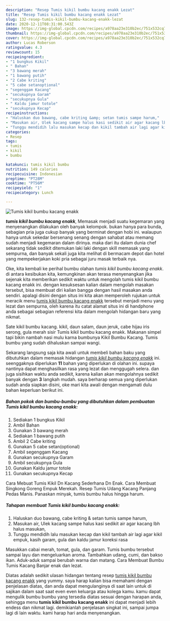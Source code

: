 ```yaml
---
description: "Resep Tumis kikil bumbu kacang enakk Lezat"
title: "Resep Tumis kikil bumbu kacang enakk Lezat"
slug: 132-resep-tumis-kikil-bumbu-kacang-enakk-lezat
date: 2020-12-11T08:31:00.543Z
image: https://img-global.cpcdn.com/recipes/a978aa23e310b2ec/751x532cq70/tumis-kikil-bumbu-kacang-enakk-foto-resep-utama.jpg
thumbnail: https://img-global.cpcdn.com/recipes/a978aa23e310b2ec/751x532cq70/tumis-kikil-bumbu-kacang-enakk-foto-resep-utama.jpg
cover: https://img-global.cpcdn.com/recipes/a978aa23e310b2ec/751x532cq70/tumis-kikil-bumbu-kacang-enakk-foto-resep-utama.jpg
author: Lucas Roberson
ratingvalue: 4.3
reviewcount: 15
recipeingredient:
- "1 bungkus Kikil"
- " Bahan"
- "3 bawang merah"
- "1 bawang putih"
- "2 Cabe kriting"
- "5 cabe setanoptional"
- "segenggam Kacang"
- "secukupnya Garam"
- "secukupnya Gula"
- " Kaldu jamur totole"
- "secukupnya Kecap"
recipeinstructions:
- "Haluskan duo bawang, cabe kriting &amp; setan tumis sampe harum,"
- "Masukan air, Ulek kacang sampe halus kasi sedikit air agar kacang lbh halus masukan,"
- "Tunggu mendidih lalu masukan kecap dan kikil tambah air lagi agar kikil empuk, kasih garam, gula dan kaldu jamur koreksi rasa"
categories:
- Resep
tags:
- tumis
- kikil
- bumbu

katakunci: tumis kikil bumbu 
nutrition: 149 calories
recipecuisine: Indonesian
preptime: "PT28M"
cooktime: "PT56M"
recipeyield: "1"
recipecategory: Lunch

---
```



![Tumis kikil bumbu kacang enakk](https://img-global.cpcdn.com/recipes/a978aa23e310b2ec/751x532cq70/tumis-kikil-bumbu-kacang-enakk-foto-resep-utama.jpg)

<b><i>tumis kikil bumbu kacang enakk</i></b>, Memasak menjadi suatu kegemaran yang menyenangkan dilakukan oleh banyak kelompok. bukan hanya para bunda, sebagian pria juga cukup banyak yang berminat dengan hobi ini. walaupun hanya untuk sekedar bersenang senang dengan sahabat atau memang sudah menjadi kegemaran dalam dirinya. maka dari itu dalam dunia chef sekarang tidak sedikit ditemukan laki laki dengan skill memasak yang sempurna, dan banyak sekali juga kita melihat di bermacam depot dan hotel yang mempekerjakan koki pria sebagai juru masak terbaik nya.

Oke, kita kembali ke perihal bumbu olahan <i>tumis kikil bumbu kacang enakk</i>. di antara kesibukan kita, kemungkinan akan terasa menyenangkan jika sejenak kita memberikan sedikit waktu untuk mengolah tumis kikil bumbu kacang enakk ini. dengan kesuksesan kalian dalam mengolah masakan tersebut, bisa membuat diri kalian bangga dengan hasil masakan anda sendiri. apalagi disini dengan situs ini kita akan memperoleh rujukan untuk meracik menu <u>tumis kikil bumbu kacang enakk</u> tersebut menjadi menu yang lezat dan sempurna, oleh karena itu catat alamat situs ini di handphone anda sebagai sebagian referensi kita dalam mengolah hidangan baru yang nikmat.

Sate kikil bumbu kacang. kikil, daun salam, daun jeruk, cabe hijau iris serong, gula merah sisir Tumis kikil bumbu kacang enakk. Makanan simpel tapi bikin nambah nasi mulu karna bumbunya Kikil Bumbu Kacang. Tumis bumbu yang sudah dihaluskan sampai wangi.


Sekarang langsung saja kita awali untuk membeli bahan baku yang dibutuhkan dalam memasak hidangan <u><i>tumis kikil bumbu kacang enakk</i></u> ini. seenggaknya diperlukan <b>11</b> bahan yang diperlukan di olahan ini. supaya nantinya dapat menghasilkan rasa yang lezat dan menggugah selera. dan juga sisihkan waktu anda sedikit, karena kalian akan mengolahnya sedikit banyak dengan <b>3</b> langkah mudah. saya berharap semua yang diperlukan sudah anda siapkan disini, oke mari kita awali dengan mengamati dulu bahan keperluan berikut ini.

<!--inarticleads1-->

##### Bahan pokok dan bumbu-bumbu yang dibutuhkan dalam pembuatan Tumis kikil bumbu kacang enakk:

1. Sediakan 1 bungkus Kikil
1. Ambil  Bahan
1. Gunakan 3 bawang merah
1. Sediakan 1 bawang putih
1. Ambil 2 Cabe kriting
1. Gunakan 5 cabe setan(optional)
1. Ambil segenggam Kacang
1. Gunakan secukupnya Garam
1. Ambil secukupnya Gula
1. Gunakan  Kaldu jamur totole
1. Gunakan secukupnya Kecap


Cara Mebuat Tumis Kikil Dn Kacang Sederhana Dn Enak. Cara Membuat Singkong Goreng Empuk Merekah. Resep Tumis Udang Kacang Panjang Pedas Manis. Panaskan minyak, tumis bumbu halus hingga harum. 

<!--inarticleads2-->

##### Tahapan membuat Tumis kikil bumbu kacang enakk:

1. Haluskan duo bawang, cabe kriting &amp; setan tumis sampe harum,
1. Masukan air, Ulek kacang sampe halus kasi sedikit air agar kacang lbh halus masukan,
1. Tunggu mendidih lalu masukan kecap dan kikil tambah air lagi agar kikil empuk, kasih garam, gula dan kaldu jamur koreksi rasa


Masukkan cabai merah, tomat, gula, dan garam. Tumis bumbu tersebut sampai layu dan mengeluarkan aroma. Tambahkan udang, cumi, dan bakso ikan. Aduk-aduk sampai berubah warna dan matang. Cara Membuat Bumbu Tumis Kacang Banjar enak dan lezat. 

Diatas adalah sedikit ulasan hidangan tentang resep <u>tumis kikil bumbu kacang enakk</u> yang yummy. saya harap kalian bisa memahami dengan penjelasan diatas, dan anda dapat mengulanginya di saat lain untuk di sajikan dalam saat saat even even keluarga atau kolega kamu. kamu dapat mengulik bumbu bumbu yang tersedia diatas sesuai dengan harapan anda, sehingga menu <b>tumis kikil bumbu kacang enakk</b> ini dapat menjadi lebih endess dan nikmat lagi. demikianlah penjelasan singkat ini, sampai jumpa lagi di lain waktu. kami harap hari anda menyenangkan.
